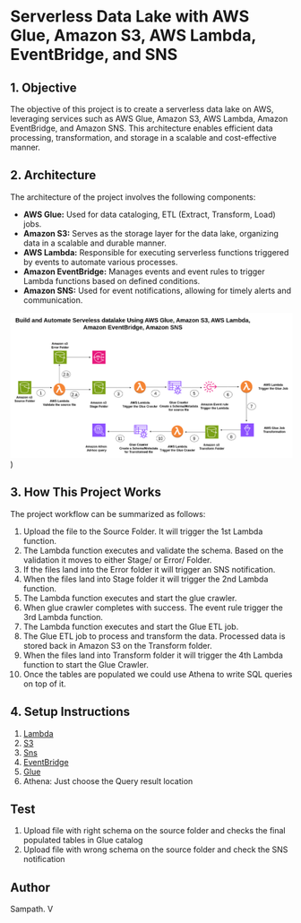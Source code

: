 # Serverless Data Lake with AWS Glue, Amazon S3, AWS Lambda, EventBridge, and SNS

## 1. Objective

The objective of this project is to create a serverless data lake on AWS, leveraging services such as AWS Glue, Amazon S3, AWS Lambda, Amazon EventBridge, and Amazon SNS. This architecture enables efficient data processing, transformation, and storage in a scalable and cost-effective manner.

## 2. Architecture

The architecture of the project involves the following components:

- **AWS Glue:** Used for data cataloging, ETL (Extract, Transform, Load) jobs.
- **Amazon S3:** Serves as the storage layer for the data lake, organizing data in a scalable and durable manner.
- **AWS Lambda:** Responsible for executing serverless functions triggered by events to automate various processes.
- **Amazon EventBridge:** Manages events and event rules to trigger Lambda functions based on defined conditions.
- **Amazon SNS:** Used for event notifications, allowing for timely alerts and communication.

![Architecture Diagram](https://github.com/Sampath005/AwsProjects/blob/Project-4/Build%20and%20Automate%20Serveless%20datalake%20Using%20AWS%20Glue%2C%20Amazon%20S3%2C%20AWS%20Lambda%2C%20Amazon%20EventBridge%2C%20Amazon%20SNS.drawio%20(1).png))

## 3. How This Project Works

The project workflow can be summarized as follows:

1. Upload the file to the Source Folder. It will trigger the 1st Lambda function.
2. The Lambda function executes and validate the schema. Based on the validation it moves to either Stage/ or Error/ Folder.
3. If the files land into the Error folder it will trigger an SNS notification.
4. When the files land into Stage folder it will trigger the 2nd Lambda function.
5. The Lambda function executes and start the glue crawler.
6. When glue crawler completes with success. The event rule trigger the 3rd Lambda function.
7. The Lambda function executes and start the Glue ETL job.
8. The Glue ETL job to process and transform the data. Processed data is stored back in Amazon S3 on the Transform folder. 
9. When the files land into Transform folder it will trigger the 4th Lambda function to start the Glue Crawler.
10. Once the tables are populated we could use Athena to write SQL queries on top of it.


## 4. Setup Instructions

1. [Lambda](https://github.com/Sampath005/AwsProjects/tree/Project-4/Lambda)
2. [S3](https://github.com/Sampath005/AwsProjects/blob/Project-4/S3-Triggers_%26_Patterns.md)
3. [Sns](https://github.com/Sampath005/AwsProjects/blob/Project-4/Sns-Policy.md)
4. [EventBridge](https://github.com/Sampath005/AwsProjects/blob/Project-4/Event-Bridge-pattern.md)
5. [Glue](https://github.com/Sampath005/AwsProjects/tree/Project-4/Glue)
6. Athena: Just choose the Query result location

## Test

1. Upload file with right schema on the source folder and checks the final populated tables in Glue catalog
2. Upload file with wrong schema on the source folder and check the SNS notification

## Author

Sampath. V

